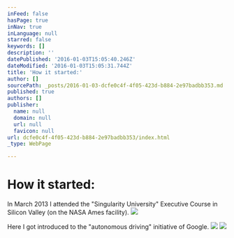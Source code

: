 ```yaml
---
inFeed: false
hasPage: true
inNav: true
inLanguage: null
starred: false
keywords: []
description: ''
datePublished: '2016-01-03T15:05:40.246Z'
dateModified: '2016-01-03T15:05:31.744Z'
title: 'How it started:'
author: []
sourcePath: _posts/2016-01-03-dcfe0c4f-4f05-423d-b884-2e97badbb353.md
published: true
authors: []
publisher:
  name: null
  domain: null
  url: null
  favicon: null
url: dcfe0c4f-4f05-423d-b884-2e97badbb353/index.html
_type: WebPage

---
```

# **How it started:**

In March 2013 I attended the "Singularity University" Executive Course in Silicon Valley (on the NASA Ames facility).
![](https://s3-us-west-2.amazonaws.com/the-grid-img/p/02266b1e2ca850963dec62926170febffda531a4.jpg)

Here I got introduced to the "autonomous driving" initiative of Google.
![](https://the-grid-user-content.s3-us-west-2.amazonaws.com/a6a7e6e1-382a-4903-b1ed-8a9f24b32f34.jpg)
![](https://the-grid-user-content.s3-us-west-2.amazonaws.com/f88b4055-6867-420e-b63f-9a369f8deb5d.jpg)